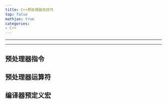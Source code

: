 ```yaml
---
title: C++预处理器及技巧
top: false
mathjax: true
categories:
- C++
---
```


-----



------





## 预处理器指令





## 预处理器运算符





## 编译器预定义宏